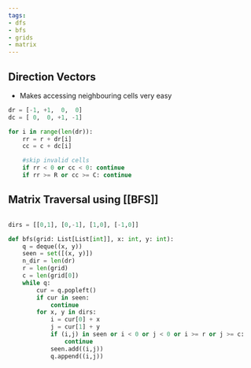 ```yaml
---
tags:
- dfs
- bfs
- grids
- matrix
---
```


## Direction Vectors
- Makes accessing neighbouring cells very easy

```python
dr = [-1, +1,  0,  0]
dc = [ 0,  0, +1, -1]

for i in range(len(dr)):
	rr = r + dr[i]
	cc = c + dc[i]

	#skip invalid cells
	if rr < 0 or cc < 0: continue
	if rr >= R or cc >= C: continue

```


## Matrix Traversal using [[BFS]]

```python

dirs = [[0,1], [0,-1], [1,0], [-1,0]]

def bfs(grid: List[List[int]], x: int, y: int):
	q = deque((x, y))
	seen = set([(x, y)])
	n_dir = len(dr)
	r = len(grid)
	c = len(grid[0])
	while q:
		cur = q.popleft()
		if cur in seen:
			continue
		for x, y in dirs:
			i = cur[0] + x
			j = cur[1] + y
			if (i,j) in seen or i < 0 or j < 0 or i >= r or j >= c:
				continue
		 	seen.add((i,j))
		 	q.append((i,j))
	

```

